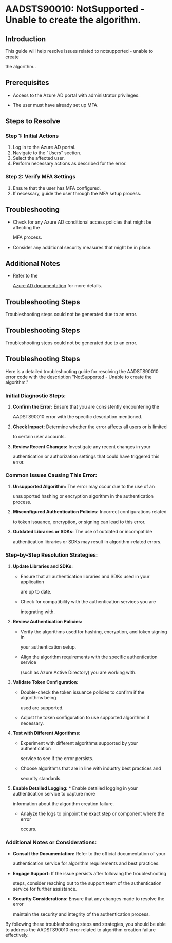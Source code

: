 # AADSTS90010: NotSupported - Unable to create the algorithm.


## Introduction

This guide will help resolve issues related to notsupported - unable to create

the algorithm..


## Prerequisites


* Access to the Azure AD portal with administrator privileges.

* The user must have already set up MFA.


## Steps to Resolve


### Step 1: Initial Actions

1. Log in to the Azure AD portal.
2. Navigate to the "Users" section.
3. Select the affected user.
4. Perform necessary actions as described for the error.


### Step 2: Verify MFA Settings

1. Ensure that the user has MFA configured.
2. If necessary, guide the user through the MFA setup process.


## Troubleshooting


* Check for any Azure AD conditional access policies that might be affecting the

  MFA process.

* Consider any additional security measures that might be in place.


## Additional Notes


* Refer to the

  [Azure AD 
documentation](https://learn.microsoft.com/en-us/azure/active-directory/)
  for more details.


## Troubleshooting Steps

Troubleshooting steps could not be generated due to an error.


## Troubleshooting Steps

Troubleshooting steps could not be generated due to an error.


## Troubleshooting Steps

Here is a detailed troubleshooting guide for resolving the AADSTS90010 error
code with the description "NotSupported - Unable to create the algorithm."


### Initial Diagnostic Steps:

1. **Confirm the Error:** Ensure that you are consistently encountering the

   AADSTS90010 error with the specific description mentioned.
2. **Check Impact:** Determine whether the error affects all users or is limited

   to certain user accounts.
3. **Review Recent Changes:** Investigate any recent changes in your

   authentication or authorization settings that could have triggered this
   error.


### Common Issues Causing This Error:

1. **Unsupported Algorithm:** The error may occur due to the use of an

   unsupported hashing or encryption algorithm in the authentication process.
2. **Misconfigured Authentication Policies:** Incorrect configurations related

   to token issuance, encryption, or signing can lead to this error.
3. **Outdated Libraries or SDKs:** The use of outdated or incompatible

   authentication libraries or SDKs may result in algorithm-related errors.


### Step-by-Step Resolution Strategies:

1. **Update Libraries and SDKs:** 

   * Ensure that all authentication libraries and SDKs used in your application

     are up to date.
   * Check for compatibility with the authentication services you are

     integrating with.

2. **Review Authentication Policies:** 

   * Verify the algorithms used for hashing, encryption, and token signing in

     your authentication setup.
   * Align the algorithm requirements with the specific authentication service

     (such as Azure Active Directory) you are working with.

3. **Validate Token Configuration:** 

   * Double-check the token issuance policies to confirm if the algorithms being

     used are supported.
   * Adjust the token configuration to use supported algorithms if necessary.

4. **Test with Different Algorithms:** 

   * Experiment with different algorithms supported by your authentication

     service to see if the error persists.
   * Choose algorithms that are in line with industry best practices and

     security standards.

5. **Enable Detailed Logging:**    * Enable detailed logging in your 
authentication service to capture more

     information about the algorithm creation failure.
   * Analyze the logs to pinpoint the exact step or component where the error

     occurs.


### Additional Notes or Considerations:


* **Consult the Documentation:** Refer to the official documentation of your

  authentication service for algorithm requirements and best practices.

* **Engage Support:** If the issue persists after following the troubleshooting

  steps, consider reaching out to the support team of the authentication service
  for further assistance.

* **Security Considerations:** Ensure that any changes made to resolve the error

  maintain the security and integrity of the authentication process.

By following these troubleshooting steps and strategies, you should be able to
address the AADSTS90010 error related to algorithm creation failure effectively.